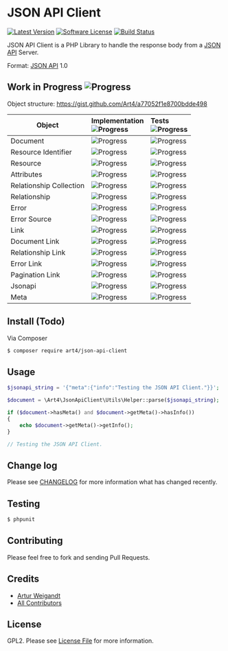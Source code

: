 # JSON API Client

[![Latest Version][ico-version]][link-version]
[![Software License][ico-license]](LICENSE)
[![Build Status][ico-travis]][link-travis]

JSON API Client is a PHP Library to handle the response body from a [JSON API](http://jsonapi.org) Server.

Format: [JSON API](http://jsonapi.org/format) 1.0

## Work in Progress ![Progress](http://progressed.io/bar/76)

Object structure: https://gist.github.com/Art4/a77052f1e8700bdde498

Object | Implementation<br />![Progress](http://progressed.io/bar/79) | Tests<br />![Progress](http://progressed.io/bar/73)
------------------------|:------------------------------------------|:-----------------------------------------
Document                | ![Progress](http://progressed.io/bar/100) | ![Progress](http://progressed.io/bar/100)
Resource Identifier     | ![Progress](http://progressed.io/bar/100) | ![Progress](http://progressed.io/bar/100)
Resource                | ![Progress](http://progressed.io/bar/30)  | ![Progress](http://progressed.io/bar/0)
Attributes              | ![Progress](http://progressed.io/bar/100) | ![Progress](http://progressed.io/bar/100)
Relationship Collection | ![Progress](http://progressed.io/bar/0)   | ![Progress](http://progressed.io/bar/0)
Relationship            | ![Progress](http://progressed.io/bar/100) | ![Progress](http://progressed.io/bar/100)
Error                   | ![Progress](http://progressed.io/bar/50)  | ![Progress](http://progressed.io/bar/0)
Error Source            | ![Progress](http://progressed.io/bar/0)   | ![Progress](http://progressed.io/bar/0)
Link                    | ![Progress](http://progressed.io/bar/100) | ![Progress](http://progressed.io/bar/100)
Document Link           | ![Progress](http://progressed.io/bar/100) | ![Progress](http://progressed.io/bar/100)
Relationship Link       | ![Progress](http://progressed.io/bar/100) | ![Progress](http://progressed.io/bar/100)
Error Link              | ![Progress](http://progressed.io/bar/100) | ![Progress](http://progressed.io/bar/100)
Pagination Link         | ![Progress](http://progressed.io/bar/100) | ![Progress](http://progressed.io/bar/100)
Jsonapi                 | ![Progress](http://progressed.io/bar/100) | ![Progress](http://progressed.io/bar/100)
Meta                    | ![Progress](http://progressed.io/bar/100) | ![Progress](http://progressed.io/bar/100)

## Install (Todo)

Via Composer

``` bash
$ composer require art4/json-api-client
```

## Usage

```php
$jsonapi_string = '{"meta":{"info":"Testing the JSON API Client."}}';

$document = \Art4\JsonApiClient\Utils\Helper::parse($jsonapi_string);

if ($document->hasMeta() and $document->getMeta()->hasInfo())
{
    echo $document->getMeta()->getInfo();
}

// Testing the JSON API Client.
```

## Change log

Please see [CHANGELOG](CHANGELOG.md) for more information what has changed recently.

## Testing

``` bash
$ phpunit
```

## Contributing

Please feel free to fork and sending Pull Requests.

## Credits

- [Artur Weigandt][link-author]
- [All Contributors][link-contributors]

## License

GPL2. Please see [License File](LICENSE) for more information.

[ico-version]: https://img.shields.io/github/release/Art4/json-api-client.svg
[ico-license]: https://img.shields.io/badge/license-GPL2-brightgreen.svg
[ico-travis]: https://travis-ci.org/Art4/json-api-client.svg
[link-version]: https://github.com/Art4/json-api-client/releases
[link-travis]: https://travis-ci.org/Art4/json-api-client
[link-author]: https://github.com/Art4
[link-contributors]: ../../contributors
